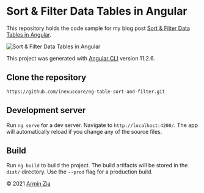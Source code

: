 # Sort & Filter Data Tables in Angular

This repository holds the code sample for my blog post [Sort & Filter Data Tables in Angular](https://arminzia.com/blog/sort-and-filter-data-tables-in-angular).

![Sort & Filter Data Tables in Angular](https://arminzia.com/images/2021/4/e2ad8b25-1b9c-4d12-9de9-a724874733dd/b1e5d2e9-2fe6-4222-8fca-73f056d18223.gif)

This project was generated with [Angular CLI](https://github.com/angular/angular-cli) version 11.2.6.

## Clone the repository
`https://github.com/inexuscore/ng-table-sort-and-filter.git`

## Development server

Run `ng serve` for a dev server. Navigate to `http://localhost:4200/`. The app will automatically reload if you change any of the source files.

## Build

Run `ng build` to build the project. The build artifacts will be stored in the `dist/` directory. Use the `--prod` flag for a production build.

&copy; 2021 [Armin Zia](https://arminzia.com)